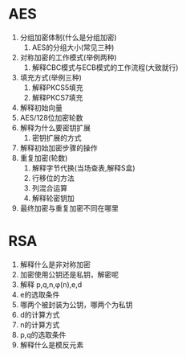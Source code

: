 # AES
1. 分组加密体制(什么是分组加密)
   1. AES的分组大小(常见三种)
2. 对称加密的工作模式(举例两种)
   1. 解释CBC模式与ECB模式的工作流程(大致就行)
3. 填充方式(举例三种)
   1. 解释PKCS5填充
   2. 解释PKCS7填充
4. 解释初始向量
5. AES/128位加密轮数
6. 解释为什么要密钥扩展
   1. 密钥扩展的方式
7. 解释初始加密步骤的操作
8. 重复加密(轮数)
   1. 解释字节代换(当场查表,解释S盒)
   2. 行移位的方法
   3. 列混合运算
   4. 解释轮密钥加
9. 最终加密与重复加密不同在哪里

# RSA
1. 解释什么是非对称加密
2. 加密使用公钥还是私钥，解密呢
3. 解释 p,q,n,φ(n),e,d
4. e的选取条件
5. 哪两个被封装为公钥，哪两个为私钥
6. d的计算方式
7. n的计算方式
8. p,q的选取条件
9. 解释什么是模反元素